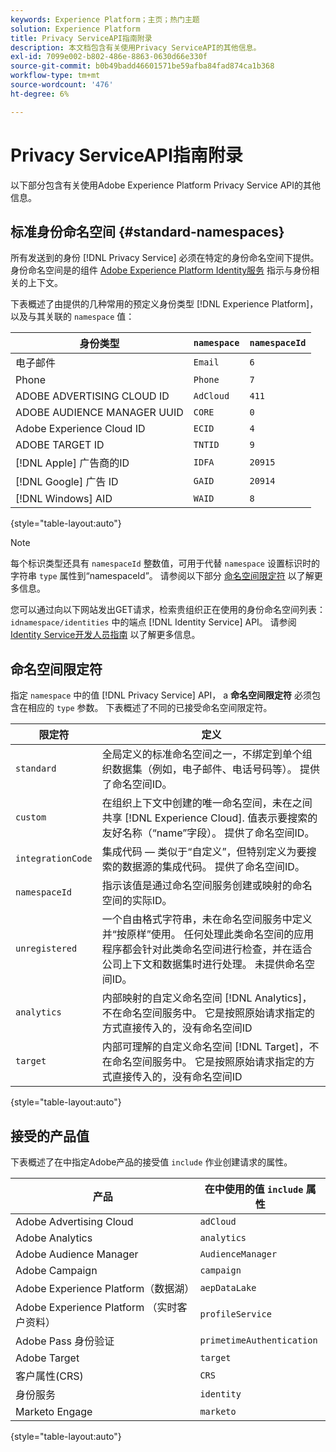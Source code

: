 ```yaml
---
keywords: Experience Platform；主页；热门主题
solution: Experience Platform
title: Privacy ServiceAPI指南附录
description: 本文档包含有关使用Privacy ServiceAPI的其他信息。
exl-id: 7099e002-b802-486e-8863-0630d66e330f
source-git-commit: b0b49badd46601571be59afba84fad874ca1b368
workflow-type: tm+mt
source-wordcount: '476'
ht-degree: 6%

---
```


# Privacy ServiceAPI指南附录

以下部分包含有关使用Adobe Experience Platform Privacy Service API的其他信息。

## 标准身份命名空间 {#standard-namespaces}

所有发送到的身份 [!DNL Privacy Service] 必须在特定的身份命名空间下提供。 身份命名空间是的组件 [Adobe Experience Platform Identity服务](../../identity-service/home.md) 指示与身份相关的上下文。

下表概述了由提供的几种常用的预定义身份类型 [!DNL Experience Platform]，以及与其关联的 `namespace` 值：

| 身份类型 | `namespace` | `namespaceId` |
| --- | --- | --- |
| 电子邮件 | `Email` | `6` |
| Phone | `Phone` | `7` |
| ADOBE ADVERTISING CLOUD ID | `AdCloud` | `411` |
| ADOBE AUDIENCE MANAGER UUID | `CORE` | `0` |
| Adobe Experience Cloud ID | `ECID` | `4` |
| ADOBE TARGET ID | `TNTID` | `9` |
| [!DNL Apple] 广告商的ID | `IDFA` | `20915` |
| [!DNL Google] 广告 ID | `GAID` | `20914` |
| [!DNL Windows] AID | `WAID` | `8` |

{style="table-layout:auto"}

>[!NOTE]
>
>每个标识类型还具有 `namespaceId` 整数值，可用于代替 `namespace` 设置标识时的字符串 `type` 属性到“namespaceId”。 请参阅以下部分 [命名空间限定符](#namespace-qualifiers) 以了解更多信息。

您可以通过向以下网站发出GET请求，检索贵组织正在使用的身份命名空间列表： `idnamespace/identities` 中的端点 [!DNL Identity Service] API。 请参阅 [Identity Service开发人员指南](../../identity-service/api/getting-started.md) 以了解更多信息。

## 命名空间限定符

指定 `namespace` 中的值 [!DNL Privacy Service] API， a **命名空间限定符** 必须包含在相应的 `type` 参数。 下表概述了不同的已接受命名空间限定符。

| 限定符 | 定义 |
| --------- | ---------- |
| `standard` | 全局定义的标准命名空间之一，不绑定到单个组织数据集（例如，电子邮件、电话号码等）。 提供了命名空间ID。 |
| `custom` | 在组织上下文中创建的唯一命名空间，未在之间共享 [!DNL Experience Cloud]. 值表示要搜索的友好名称（“name”字段）。 提供了命名空间ID。 |
| `integrationCode` | 集成代码 — 类似于“自定义”，但特别定义为要搜索的数据源的集成代码。 提供了命名空间ID。 |
| `namespaceId` | 指示该值是通过命名空间服务创建或映射的命名空间的实际ID。 |
| `unregistered` | 一个自由格式字符串，未在命名空间服务中定义并“按原样”使用。 任何处理此类命名空间的应用程序都会针对此类命名空间进行检查，并在适合公司上下文和数据集时进行处理。 未提供命名空间ID。 |
| `analytics` | 内部映射的自定义命名空间 [!DNL Analytics]，不在命名空间服务中。 它是按照原始请求指定的方式直接传入的，没有命名空间ID |
| `target` | 内部可理解的自定义命名空间 [!DNL Target]，不在命名空间服务中。 它是按照原始请求指定的方式直接传入的，没有命名空间ID |

{style="table-layout:auto"}

## 接受的产品值

下表概述了在中指定Adobe产品的接受值 `include` 作业创建请求的属性。

| 产品 | 在中使用的值 `include` 属性 |
| --- | --- |
| Adobe Advertising Cloud | `adCloud` |
| Adobe Analytics | `analytics` |
| Adobe Audience Manager | `AudienceManager` |
| Adobe Campaign | `campaign` |
| Adobe Experience Platform（数据湖） | `aepDataLake` |
| Adobe Experience Platform （实时客户资料） | `profileService` |
| Adobe Pass 身份验证 | `primetimeAuthentication` |
| Adobe Target | `target` |
| 客户属性(CRS) | `CRS` |
| 身份服务 | `identity` |
| Marketo Engage | `marketo` |

{style="table-layout:auto"}
